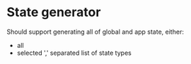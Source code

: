 State generator
===============

Should support generating all of global and app state, either:

-	all
-	selected ',' separated list of state types
